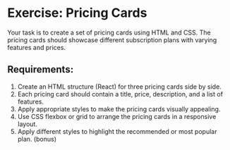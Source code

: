 # Exercise: Pricing Cards

Your task is to create a set of pricing cards using HTML and CSS. The pricing cards should showcase different subscription plans with varying features and prices.

## Requirements:

1. Create an HTML structure (React) for three pricing cards side by side.
2. Each pricing card should contain a title, price, description, and a list of features.
3. Apply appropriate styles to make the pricing cards visually appealing.
4. Use CSS flexbox or grid to arrange the pricing cards in a responsive layout.
5. Apply different styles to highlight the recommended or most popular plan. (bonus)
